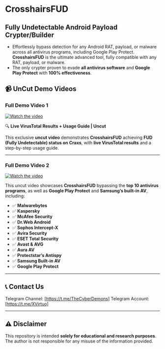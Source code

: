 # CrosshairsFUD
## Fully Undetectable Android Payload Crypter/Builder

- Effortlessly bypass detection for any Android RAT, payload, or malware across all antivirus programs, including Google Play Protect. **CrosshairsFUD** is the ultimate advanced tool, fully compatible with any RAT, payload, or malware.
- The only crypter proven to evade **all antivirus software** and **Google Play Protect** with **100% effectiveness**.

## 📹 UnCut Demo Videos


### Full Demo Video 1
[![Watch the video](pic2.png)](https://ody.sh/Jg9MwdrqqZ)

🔍 **Live VirusTotal Results + Usage Guide | Uncut**

This exclusive **uncut video** demonstrates **CrosshairsFUD** achieving **FUD (Fully Undetectable) status on Craxs**, with **live VirusTotal results** and a step-by-step usage guide.

---

### Full Demo Video 2
[![Watch the video](pic1.png)](https://ody.sh/PXbizYdRp1)

This uncut video showcases **CrosshairsFUD** bypassing the **top 10 antivirus programs**, as well as **Google Play Protect** and **Samsung’s built-in AV**, including:

- ✅ **Malwarebytes**
- ✅ **Kaspersky**
- ✅ **McAfee Security**
- ✅ **Dr.Web Android**
- ✅ **Sophos Intercept-X**
- ✅ **Avira Security**
- ✅ **ESET Total Security**
- ✅ **Avast & AVG**
- ✅ **Aura AV**
- ✅ **Protectstar’s Antispy**
- ✅ **Samsung Built-in AV**
- ✅ **Google Play Protect**

---

## 📞 Contact Us

 Telegram Channel: [https://t.me/TheCyberDemons]
 Telegram Account: [https://t.me/XVirtuo]
 
--- 

## ⚠️ Disclaimer
This repository is intended **solely for educational and research purposes**. The author is not responsible for any misuse of the information provided.